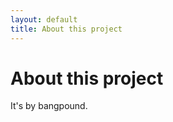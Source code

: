 ```yaml
---
layout: default
title: About this project
---
```


<div class="page-header">
<h1>About this project</h1>
</div>

It's by bangpound.
